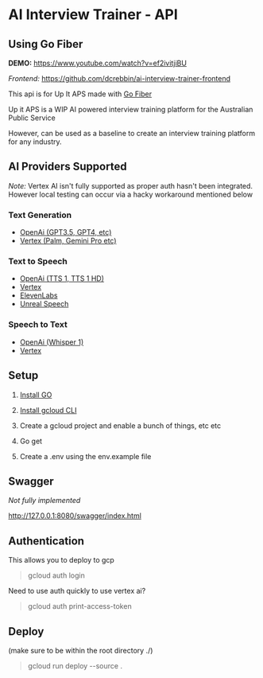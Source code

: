 # AI Interview Trainer - API

## Using Go Fiber

**DEMO:** https://www.youtube.com/watch?v=ef2ivitjiBU

_Frontend:_ https://github.com/dcrebbin/ai-interview-trainer-frontend

This api is for Up It APS made with [Go Fiber](https://docs.gofiber.io/) 
 
Up it APS is a WIP AI powered interview training platform for the Australian Public Service

However, can be used as a baseline to create an interview training platform for any industry.

## AI Providers Supported

_Note:_ Vertex AI isn't fully supported as proper auth hasn't been integrated. However local testing can occur via a hacky workaround mentioned below

### Text Generation

- [OpenAi (GPT3.5, GPT4, etc)](https://platform.openai.com/docs/api-reference/chat)
- [Vertex (Palm, Gemini Pro etc)](https://console.cloud.google.com/vertex-ai/generative)

### Text to Speech

- [OpenAi (TTS 1, TTS 1 HD)](https://platform.openai.com/docs/api-reference/audio/createSpeech)
- [Vertex](https://console.cloud.google.com/vertex-ai/generative)
- [ElevenLabs](https://elevenlabs.io/docs/api-reference/text-to-speech)
- [Unreal Speech](https://docs.unrealspeech.com/)

### Speech to Text

- [OpenAi (Whisper 1)](https://platform.openai.com/docs/api-reference/audio/createTranscription)
- [Vertex](https://console.cloud.google.com/vertex-ai/generative)

## Setup

1. [Install GO](https://go.dev/doc/install) 

1. [Install gcloud CLI](https://cloud.google.com/sdk/docs/install)

1. Create a gcloud project and enable a bunch of things, etc etc

1. Go get

1. Create a .env using the env.example file

## Swagger

_Not fully implemented_

http://127.0.0.1:8080/swagger/index.html

## Authentication

This allows you to deploy to gcp

> gcloud auth login

Need to use auth quickly to use vertex ai?

> gcloud auth print-access-token

## Deploy

(make sure to be within the root directory ./)

> gcloud run deploy --source .
